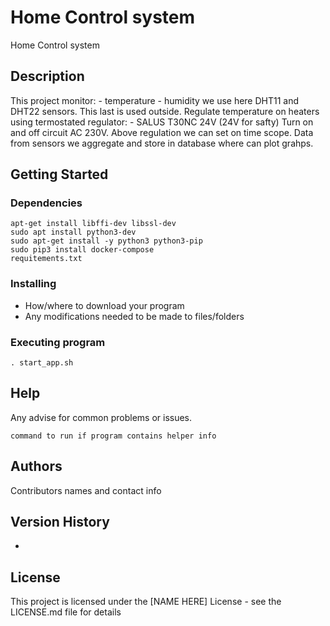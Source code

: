 # Home Control system

Home Control system

## Description

This project monitor:
    - temperature
    - humidity
    we use here DHT11 and DHT22 sensors. This last is used outside.
Regulate temperature on heaters using termostated regulator:
    - SALUS T30NC 24V (24V for safty)
Turn on and off circuit AC 230V.
Above regulation we can set on time scope.
Data from sensors we aggregate and store in database where can 
plot grahps.

## Getting Started

### Dependencies

```
apt-get install libffi-dev libssl-dev
sudo apt install python3-dev
sudo apt-get install -y python3 python3-pip
sudo pip3 install docker-compose
requitements.txt
```

### Installing

* How/where to download your program
* Any modifications needed to be made to files/folders

### Executing program

```
. start_app.sh
```

## Help

Any advise for common problems or issues.
```
command to run if program contains helper info
```

## Authors

Contributors names and contact info


## Version History

*

## License

This project is licensed under the [NAME HERE] License - see the LICENSE.md file for details

